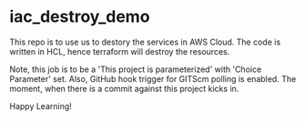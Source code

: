 # iac_destroy_demo

This repo is to use us to destory the services in AWS Cloud. The code is written in HCL, hence terraform will destroy the resources.

Note, this job is to be a 'This project is parameterized' with 'Choice Parameter' set. Also, GitHub hook trigger for GITScm polling is enabled. The moment, when there is a commit against this project kicks in.

Happy Learning!


